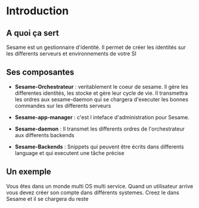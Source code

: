 # Introduction


## A quoi ça sert
Sesame est un gestionnaire d'identité. Il permet de créer les identités sur les differents serveurs et environnements de votre SI

## Ses composantes

* **Sesame-Orchestrateur** : veritablement le coeur de sesame. Il gère les differentes identités, les stocke et gère leur cycle de vie. Il transmettra les ordres aux sesame-daemon qui se chargera d'executer les bonnes commandes sur les differents serveurs

* **Sesame-app-manager** : c'est l inteface d'administration pour Sesame.

* **Sesame-daemon** : Il transmet les differents ordres de l'orchestrateur aux differents backends

* **Sesame-Backends** : Snippets qui peuvent être écrits dans differents language et qui executent une tâche précise

## Un exemple

Vous êtes dans un monde multi OS multi service. Quand un utilisateur arrive vous devez créer son compte dans différents systemes. Creez le dans Sesame et il se chargera du reste
